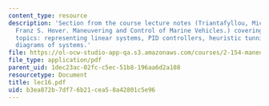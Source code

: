 ```yaml
---
content_type: resource
description: 'Section from the course lecture notes (Triantafyllou, Michael S., and
  Franz S. Hover. Maneuvering and Control of Marine Vehicles.) covering the following
  topics: representing linear systems, PID controllers, heuristic tunning and block
  diagrams of systems.'
file: https://ol-ocw-studio-app-qa.s3.amazonaws.com/courses/2-154-maneuvering-and-control-of-surface-and-underwater-vehicles-13-49-fall-2004/b3ea872b7df76b21cea58a42801c5e96_lec16.pdf
file_type: application/pdf
parent_uid: 1dec23ac-02fc-c5ec-51b8-196aa6d2a108
resourcetype: Document
title: lec16.pdf
uid: b3ea872b-7df7-6b21-cea5-8a42801c5e96
---
```

